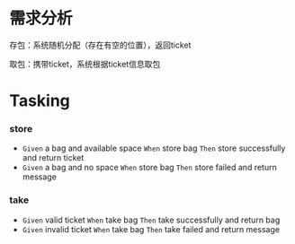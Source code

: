 # 需求分析
存包：系统随机分配（存在有空的位置），返回ticket

取包：携带ticket，系统根据ticket信息取包

# Tasking
### store
- `Given` a bag and available space `When` store bag `Then` store successfully and return ticket
- `Given` a bag and no space `When` store bag `Then` store failed and return message

### take
- `Given` valid ticket `When` take bag `Then` take successfully and return bag
- `Given` invalid ticket `When` take bag `Then` take failed and return message